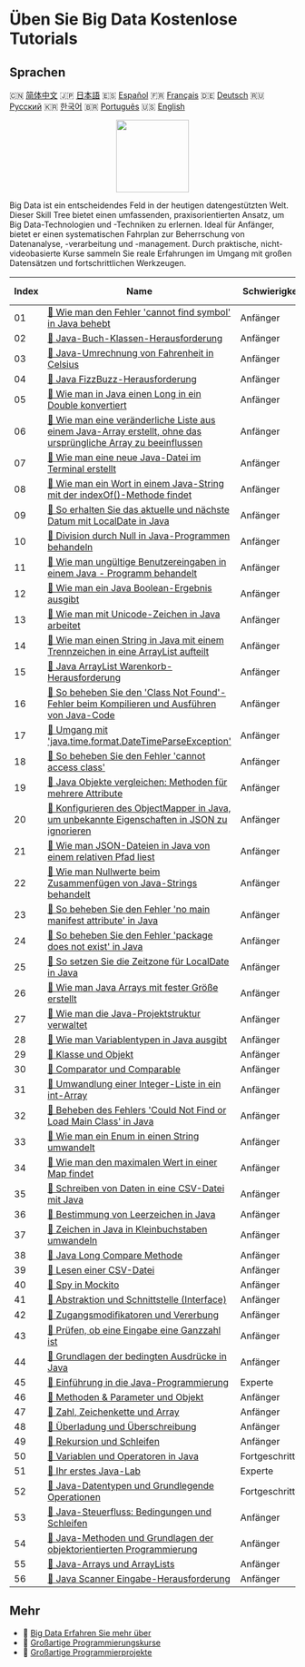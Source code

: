 # Üben Sie Big Data Kostenlose Tutorials

## Sprachen

🇨🇳 [简体中文](README_zh.md) 🇯🇵 [日本語](README_ja.md) 🇪🇸 [Español](README_es.md) 🇫🇷 [Français](README_fr.md) 🇩🇪 [Deutsch](README_de.md) 🇷🇺 [Русский](README_ru.md) 🇰🇷 [한국어](README_ko.md) 🇧🇷 [Português](README_pt.md) 🇺🇸 [English](README.md) 

<div align="center">
<img width="128px" src="https://file.labex.io/path/4y59cs2oEeJr.png">
</div>

Big Data ist ein entscheidendes Feld in der heutigen datengestützten Welt. Dieser Skill Tree bietet einen umfassenden, praxisorientierten Ansatz, um Big Data-Technologien und -Techniken zu erlernen. Ideal für Anfänger, bietet er einen systematischen Fahrplan zur Beherrschung von Datenanalyse, -verarbeitung und -management. Durch praktische, nicht-videobasierte Kurse sammeln Sie reale Erfahrungen im Umgang mit großen Datensätzen und fortschrittlichen Werkzeugen.

|   Index | Name                                                                                                                                                                                                                                             | Schwierigkeit   | Tutorial-Link                                                                                                                            |
|---------|--------------------------------------------------------------------------------------------------------------------------------------------------------------------------------------------------------------------------------------------------|-----------------|------------------------------------------------------------------------------------------------------------------------------------------|
|      01 | [📖 Wie man den Fehler 'cannot find symbol' in Java behebt](https://labex.io/de/tutorials/java-how-to-resolve-cannot-find-symbol-error-in-java-415709)                                                                                           | Anfänger        | [🔗 View](https://labex.io/de/tutorials/java-how-to-resolve-cannot-find-symbol-error-in-java-415709)                                     |
|      02 | [📖 Java-Buch-Klassen-Herausforderung](https://labex.io/de/tutorials/java-java-book-class-challenge-413850)                                                                                                                                      | Anfänger        | [🔗 View](https://labex.io/de/tutorials/java-java-book-class-challenge-413850)                                                           |
|      03 | [📖 Java-Umrechnung von Fahrenheit in Celsius](https://labex.io/de/tutorials/java-java-fahrenheit-to-celsius-conversion-413851)                                                                                                                  | Anfänger        | [🔗 View](https://labex.io/de/tutorials/java-java-fahrenheit-to-celsius-conversion-413851)                                               |
|      04 | [📖 Java FizzBuzz-Herausforderung](https://labex.io/de/tutorials/java-java-fizzbuzz-challenge-413852)                                                                                                                                            | Anfänger        | [🔗 View](https://labex.io/de/tutorials/java-java-fizzbuzz-challenge-413852)                                                             |
|      05 | [📖 Wie man in Java einen Long in ein Double konvertiert](https://labex.io/de/tutorials/java-how-to-convert-a-long-to-a-double-in-java-413969)                                                                                                   | Anfänger        | [🔗 View](https://labex.io/de/tutorials/java-how-to-convert-a-long-to-a-double-in-java-413969)                                           |
|      06 | [📖 Wie man eine veränderliche Liste aus einem Java-Array erstellt, ohne das ursprüngliche Array zu beeinflussen](https://labex.io/de/tutorials/java-how-to-create-a-mutable-list-from-a-java-array-without-affecting-the-original-array-413983) | Anfänger        | [🔗 View](https://labex.io/de/tutorials/java-how-to-create-a-mutable-list-from-a-java-array-without-affecting-the-original-array-413983) |
|      07 | [📖 Wie man eine neue Java-Datei im Terminal erstellt](https://labex.io/de/tutorials/java-how-to-create-a-new-java-file-in-the-terminal-413984)                                                                                                  | Anfänger        | [🔗 View](https://labex.io/de/tutorials/java-how-to-create-a-new-java-file-in-the-terminal-413984)                                       |
|      08 | [📖 Wie man ein Wort in einem Java-String mit der indexOf()-Methode findet](https://labex.io/de/tutorials/java-how-to-find-a-word-in-a-java-string-using-the-indexof-method-414025)                                                              | Anfänger        | [🔗 View](https://labex.io/de/tutorials/java-how-to-find-a-word-in-a-java-string-using-the-indexof-method-414025)                        |
|      09 | [📖 So erhalten Sie das aktuelle und nächste Datum mit LocalDate in Java](https://labex.io/de/tutorials/java-how-to-get-the-current-date-and-next-date-using-localdate-in-java-414036)                                                           | Anfänger        | [🔗 View](https://labex.io/de/tutorials/java-how-to-get-the-current-date-and-next-date-using-localdate-in-java-414036)                   |
|      10 | [📖 Division durch Null in Java-Programmen behandeln](https://labex.io/de/tutorials/java-how-to-handle-division-by-zero-in-java-programs-414047)                                                                                                 | Anfänger        | [🔗 View](https://labex.io/de/tutorials/java-how-to-handle-division-by-zero-in-java-programs-414047)                                     |
|      11 | [📖 Wie man ungültige Benutzereingaben in einem Java - Programm behandelt](https://labex.io/de/tutorials/java-how-to-handle-invalid-user-input-in-a-java-program-414054)                                                                         | Anfänger        | [🔗 View](https://labex.io/de/tutorials/java-how-to-handle-invalid-user-input-in-a-java-program-414054)                                  |
|      12 | [📖 Wie man ein Java Boolean-Ergebnis ausgibt](https://labex.io/de/tutorials/java-how-to-print-a-java-boolean-result-414108)                                                                                                                     | Anfänger        | [🔗 View](https://labex.io/de/tutorials/java-how-to-print-a-java-boolean-result-414108)                                                  |
|      13 | [📖 Wie man mit Unicode-Zeichen in Java arbeitet](https://labex.io/de/tutorials/java-how-to-work-with-unicode-characters-in-java-414959)                                                                                                         | Anfänger        | [🔗 View](https://labex.io/de/tutorials/java-how-to-work-with-unicode-characters-in-java-414959)                                         |
|      14 | [📖 Wie man einen String in Java mit einem Trennzeichen in eine ArrayList aufteilt](https://labex.io/de/tutorials/java-how-to-split-a-string-into-an-arraylist-using-a-delimiter-in-java-415655)                                                 | Anfänger        | [🔗 View](https://labex.io/de/tutorials/java-how-to-split-a-string-into-an-arraylist-using-a-delimiter-in-java-415655)                   |
|      15 | [📖 Java ArrayList Warenkorb-Herausforderung](https://labex.io/de/tutorials/java-java-arraylist-shopping-cart-challenge-413849)                                                                                                                  | Anfänger        | [🔗 View](https://labex.io/de/tutorials/java-java-arraylist-shopping-cart-challenge-413849)                                              |
|      16 | [📖 So beheben Sie den 'Class Not Found'-Fehler beim Kompilieren und Ausführen von Java-Code](https://labex.io/de/tutorials/java-how-to-fix-class-not-found-error-when-compiling-and-running-java-code-417317)                                   | Anfänger        | [🔗 View](https://labex.io/de/tutorials/java-how-to-fix-class-not-found-error-when-compiling-and-running-java-code-417317)               |
|      17 | [📖 Umgang mit 'java.time.format.DateTimeParseException'](https://labex.io/de/tutorials/java-how-to-handle-java-time-format-datetimeparseexception-417320)                                                                                       | Anfänger        | [🔗 View](https://labex.io/de/tutorials/java-how-to-handle-java-time-format-datetimeparseexception-417320)                               |
|      18 | [📖 So beheben Sie den Fehler 'cannot access class'](https://labex.io/de/tutorials/java-how-to-resolve-cannot-access-class-error-417323)                                                                                                         | Anfänger        | [🔗 View](https://labex.io/de/tutorials/java-how-to-resolve-cannot-access-class-error-417323)                                            |
|      19 | [📖 Java Objekte vergleichen: Methoden für mehrere Attribute](https://labex.io/de/tutorials/java-how-to-compare-java-objects-based-on-multiple-attributes-417392)                                                                                | Anfänger        | [🔗 View](https://labex.io/de/tutorials/java-how-to-compare-java-objects-based-on-multiple-attributes-417392)                            |
|      20 | [📖 Konfigurieren des ObjectMapper in Java, um unbekannte Eigenschaften in JSON zu ignorieren](https://labex.io/de/tutorials/java-how-to-configure-objectmapper-to-ignore-unknown-properties-in-json-in-java-417583)                             | Anfänger        | [🔗 View](https://labex.io/de/tutorials/java-how-to-configure-objectmapper-to-ignore-unknown-properties-in-json-in-java-417583)          |
|      21 | [📖 Wie man JSON-Dateien in Java von einem relativen Pfad liest](https://labex.io/de/tutorials/java-how-to-read-json-file-from-relative-path-in-java-417587)                                                                                     | Anfänger        | [🔗 View](https://labex.io/de/tutorials/java-how-to-read-json-file-from-relative-path-in-java-417587)                                    |
|      22 | [📖 Wie man Nullwerte beim Zusammenfügen von Java-Strings behandelt](https://labex.io/de/tutorials/java-how-to-handle-null-values-when-joining-java-strings-417590)                                                                              | Anfänger        | [🔗 View](https://labex.io/de/tutorials/java-how-to-handle-null-values-when-joining-java-strings-417590)                                 |
|      23 | [📖 So beheben Sie den Fehler 'no main manifest attribute' in Java](https://labex.io/de/tutorials/java-how-to-fix-no-main-manifest-attribute-error-in-java-417707)                                                                               | Anfänger        | [🔗 View](https://labex.io/de/tutorials/java-how-to-fix-no-main-manifest-attribute-error-in-java-417707)                                 |
|      24 | [📖 So beheben Sie den Fehler 'package does not exist' in Java](https://labex.io/de/tutorials/java-how-to-fix-package-does-not-exist-error-in-java-417708)                                                                                       | Anfänger        | [🔗 View](https://labex.io/de/tutorials/java-how-to-fix-package-does-not-exist-error-in-java-417708)                                     |
|      25 | [📖 So setzen Sie die Zeitzone für LocalDate in Java](https://labex.io/de/tutorials/java-how-to-set-time-zone-for-localdate-in-java-417752)                                                                                                      | Anfänger        | [🔗 View](https://labex.io/de/tutorials/java-how-to-set-time-zone-for-localdate-in-java-417752)                                          |
|      26 | [📖 Wie man Java Arrays mit fester Größe erstellt](https://labex.io/de/tutorials/java-how-to-create-java-arrays-with-fixed-size-418028)                                                                                                          | Anfänger        | [🔗 View](https://labex.io/de/tutorials/java-how-to-create-java-arrays-with-fixed-size-418028)                                           |
|      27 | [📖 Wie man die Java-Projektstruktur verwaltet](https://labex.io/de/tutorials/java-how-to-manage-java-project-structure-419476)                                                                                                                  | Anfänger        | [🔗 View](https://labex.io/de/tutorials/java-how-to-manage-java-project-structure-419476)                                                |
|      28 | [📖 Wie man Variablentypen in Java ausgibt](https://labex.io/de/tutorials/java-how-to-print-variable-type-in-java-421459)                                                                                                                        | Anfänger        | [🔗 View](https://labex.io/de/tutorials/java-how-to-print-variable-type-in-java-421459)                                                  |
|      29 | [📖 Klasse und Objekt](https://labex.io/de/tutorials/java-class-and-object-178544)                                                                                                                                                               | Anfänger        | [🔗 View](https://labex.io/de/tutorials/java-class-and-object-178544)                                                                    |
|      30 | [📖 Comparator und Comparable](https://labex.io/de/tutorials/java-comparator-and-comparable-117394)                                                                                                                                              | Anfänger        | [🔗 View](https://labex.io/de/tutorials/java-comparator-and-comparable-117394)                                                           |
|      31 | [📖 Umwandlung einer Integer-Liste in ein int-Array](https://labex.io/de/tutorials/java-convert-integer-list-to-int-array-117397)                                                                                                                | Anfänger        | [🔗 View](https://labex.io/de/tutorials/java-convert-integer-list-to-int-array-117397)                                                   |
|      32 | [📖 Beheben des Fehlers 'Could Not Find or Load Main Class' in Java](https://labex.io/de/tutorials/java-resolving-could-not-find-or-load-main-class-error-in-java-117401)                                                                        | Anfänger        | [🔗 View](https://labex.io/de/tutorials/java-resolving-could-not-find-or-load-main-class-error-in-java-117401)                           |
|      33 | [📖 Wie man ein Enum in einen String umwandelt](https://labex.io/de/tutorials/java-how-to-convert-enum-to-string-117421)                                                                                                                         | Anfänger        | [🔗 View](https://labex.io/de/tutorials/java-how-to-convert-enum-to-string-117421)                                                       |
|      34 | [📖 Wie man den maximalen Wert in einer Map findet](https://labex.io/de/tutorials/java-how-to-find-maximum-value-map-117436)                                                                                                                     | Anfänger        | [🔗 View](https://labex.io/de/tutorials/java-how-to-find-maximum-value-map-117436)                                                       |
|      35 | [📖 Schreiben von Daten in eine CSV-Datei mit Java](https://labex.io/de/tutorials/java-writing-data-into-csv-file-using-java-117458)                                                                                                             | Anfänger        | [🔗 View](https://labex.io/de/tutorials/java-writing-data-into-csv-file-using-java-117458)                                               |
|      36 | [📖 Bestimmung von Leerzeichen in Java](https://labex.io/de/tutorials/java-determining-space-characters-in-java-117547)                                                                                                                          | Anfänger        | [🔗 View](https://labex.io/de/tutorials/java-determining-space-characters-in-java-117547)                                                |
|      37 | [📖 Zeichen in Java in Kleinbuchstaben umwandeln](https://labex.io/de/tutorials/java-convert-character-to-lowercase-in-java-117580)                                                                                                              | Anfänger        | [🔗 View](https://labex.io/de/tutorials/java-convert-character-to-lowercase-in-java-117580)                                              |
|      38 | [📖 Java Long Compare Methode](https://labex.io/de/tutorials/java-java-long-compare-method-117868)                                                                                                                                               | Anfänger        | [🔗 View](https://labex.io/de/tutorials/java-java-long-compare-method-117868)                                                            |
|      39 | [📖 Lesen einer CSV-Datei](https://labex.io/de/tutorials/java-reading-a-csv-file-117982)                                                                                                                                                         | Anfänger        | [🔗 View](https://labex.io/de/tutorials/java-reading-a-csv-file-117982)                                                                  |
|      40 | [📖 Spy in Mockito](https://labex.io/de/tutorials/java-spy-in-mockito-117989)                                                                                                                                                                    | Anfänger        | [🔗 View](https://labex.io/de/tutorials/java-spy-in-mockito-117989)                                                                      |
|      41 | [📖 Abstraktion und Schnittstelle (Interface)](https://labex.io/de/tutorials/java-abstraction-and-interface-178542)                                                                                                                              | Anfänger        | [🔗 View](https://labex.io/de/tutorials/java-abstraction-and-interface-178542)                                                           |
|      42 | [📖 Zugangsmodiﬁkatoren und Vererbung](https://labex.io/de/tutorials/java-access-modifiers-and-inheritance-178543)                                                                                                                               | Anfänger        | [🔗 View](https://labex.io/de/tutorials/java-access-modifiers-and-inheritance-178543)                                                    |
|      43 | [📖 Prüfen, ob eine Eingabe eine Ganzzahl ist](https://labex.io/de/tutorials/java-check-if-input-is-integer-117391)                                                                                                                              | Anfänger        | [🔗 View](https://labex.io/de/tutorials/java-check-if-input-is-integer-117391)                                                           |
|      44 | [📖 Grundlagen der bedingten Ausdrücke in Java](https://labex.io/de/tutorials/java-java-conditional-expressions-fundamentals-178545)                                                                                                             | Anfänger        | [🔗 View](https://labex.io/de/tutorials/java-java-conditional-expressions-fundamentals-178545)                                           |
|      45 | [📖 Einführung in die Java-Programmierung](https://labex.io/de/tutorials/java-introduction-to-java-programming-178546)                                                                                                                           | Experte         | [🔗 View](https://labex.io/de/tutorials/java-introduction-to-java-programming-178546)                                                    |
|      46 | [📖 Methoden & Parameter und Objekt](https://labex.io/de/tutorials/java-methods-parameters-and-object-178547)                                                                                                                                    | Anfänger        | [🔗 View](https://labex.io/de/tutorials/java-methods-parameters-and-object-178547)                                                       |
|      47 | [📖 Zahl, Zeichenkette und Array](https://labex.io/de/tutorials/java-number-string-and-array-178548)                                                                                                                                             | Anfänger        | [🔗 View](https://labex.io/de/tutorials/java-number-string-and-array-178548)                                                             |
|      48 | [📖 Überladung und Überschreibung](https://labex.io/de/tutorials/java-overloading-and-overriding-178549)                                                                                                                                         | Anfänger        | [🔗 View](https://labex.io/de/tutorials/java-overloading-and-overriding-178549)                                                          |
|      49 | [📖 Rekursion und Schleifen](https://labex.io/de/tutorials/java-recursion-and-loops-178552)                                                                                                                                                      | Anfänger        | [🔗 View](https://labex.io/de/tutorials/java-recursion-and-loops-178552)                                                                 |
|      50 | [📖 Variablen und Operatoren in Java](https://labex.io/de/tutorials/java-variables-and-operators-in-java-178553)                                                                                                                                 | Fortgeschritten | [🔗 View](https://labex.io/de/tutorials/java-variables-and-operators-in-java-178553)                                                     |
|      51 | [📖 Ihr erstes Java-Lab](https://labex.io/de/tutorials/java-your-first-java-lab-411751)                                                                                                                                                          | Experte         | [🔗 View](https://labex.io/de/tutorials/java-your-first-java-lab-411751)                                                                 |
|      52 | [📖 Java-Datentypen und Grundlegende Operationen](https://labex.io/de/tutorials/java-java-data-types-and-basic-operations-413744)                                                                                                                | Fortgeschritten | [🔗 View](https://labex.io/de/tutorials/java-java-data-types-and-basic-operations-413744)                                                |
|      53 | [📖 Java-Steuerfluss: Bedingungen und Schleifen](https://labex.io/de/tutorials/java-java-control-flow-conditionals-and-loops-413751)                                                                                                             | Anfänger        | [🔗 View](https://labex.io/de/tutorials/java-java-control-flow-conditionals-and-loops-413751)                                            |
|      54 | [📖 Java-Methoden und Grundlagen der objektorientierten Programmierung](https://labex.io/de/tutorials/java-java-methods-and-basic-object-oriented-programming-413809)                                                                            | Anfänger        | [🔗 View](https://labex.io/de/tutorials/java-java-methods-and-basic-object-oriented-programming-413809)                                  |
|      55 | [📖 Java-Arrays und ArrayLists](https://labex.io/de/tutorials/java-java-arrays-and-arraylists-413820)                                                                                                                                            | Anfänger        | [🔗 View](https://labex.io/de/tutorials/java-java-arrays-and-arraylists-413820)                                                          |
|      56 | [📖 Java Scanner Eingabe-Herausforderung](https://labex.io/de/tutorials/java-java-scanner-input-challenge-413835)                                                                                                                                | Anfänger        | [🔗 View](https://labex.io/de/tutorials/java-java-scanner-input-challenge-413835)                                                        |

## Mehr

- 🔗 [Big Data Erfahren Sie mehr über](https://labex.io/de/skilltrees/bigdata)
- 🔗 [Großartige Programmierungskurse](https://github.com/labex-labs/awesome-programming-courses)
- 🔗 [Großartige Programmierprojekte](https://github.com/labex-labs/awesome-programming-projects)


